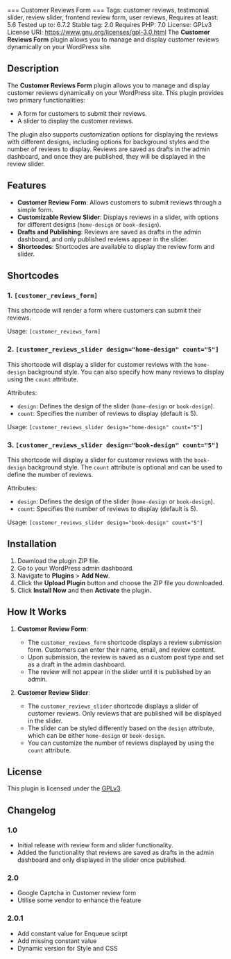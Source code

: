 === Customer Reviews Form ===
Tags: customer reviews, testimonial slider, review slider, frontend review form, user reviews,
Requires at least: 5.6
Tested up to: 6.7.2
Stable tag: 2.0
Requires PHP: 7.0
License: GPLv3
License URI: https://www.gnu.org/licenses/gpl-3.0.html
The **Customer Reviews Form** plugin allows you to manage and display customer reviews dynamically on your WordPress site.

## Description

The **Customer Reviews Form** plugin allows you to manage and display customer reviews dynamically on your WordPress site. This plugin provides two primary functionalities:

- A form for customers to submit their reviews.
- A slider to display the customer reviews.

The plugin also supports customization options for displaying the reviews with different designs, including options for background styles and the number of reviews to display. Reviews are saved as drafts in the admin dashboard, and once they are published, they will be displayed in the review slider.

## Features

- **Customer Review Form**: Allows customers to submit reviews through a simple form.
- **Customizable Review Slider**: Displays reviews in a slider, with options for different designs (`home-design` or `book-design`).
- **Drafts and Publishing**: Reviews are saved as drafts in the admin dashboard, and only published reviews appear in the slider.
- **Shortcodes**: Shortcodes are available to display the review form and slider.

## Shortcodes

### 1. `[customer_reviews_form]`

This shortcode will render a form where customers can submit their reviews.

Usage:
```[customer_reviews_form]```

### 2. `[customer_reviews_slider design="home-design" count="5"]`

This shortcode will display a slider for customer reviews with the `home-design` background style. You can also specify how many reviews to display using the `count` attribute.

Attributes:
- `design`: Defines the design of the slider (`home-design` or `book-design`).
- `count`: Specifies the number of reviews to display (default is 5).

Usage:
```[customer_reviews_slider design="home-design" count="5"]```

### 3. `[customer_reviews_slider design="book-design" count="5"]`

This shortcode will display a slider for customer reviews with the `book-design` background style. The `count` attribute is optional and can be used to define the number of reviews.

Attributes:
- `design`: Defines the design of the slider (`home-design` or `book-design`).
- `count`: Specifies the number of reviews to display (default is 5).

Usage:
```[customer_reviews_slider design="book-design" count="5"]```

## Installation

1. Download the plugin ZIP file.
2. Go to your WordPress admin dashboard.
3. Navigate to **Plugins** > **Add New**.
4. Click the **Upload Plugin** button and choose the ZIP file you downloaded.
5. Click **Install Now** and then **Activate** the plugin.

## How It Works

1. **Customer Review Form**:
   - The `customer_reviews_form` shortcode displays a review submission form. Customers can enter their name, email, and review content.
   - Upon submission, the review is saved as a custom post type and set as a draft in the admin dashboard.
   - The review will not appear in the slider until it is published by an admin.

2. **Customer Review Slider**:
   - The `customer_reviews_slider` shortcode displays a slider of customer reviews. Only reviews that are published will be displayed in the slider.
   - The slider can be styled differently based on the `design` attribute, which can be either `home-design` or `book-design`.
   - You can customize the number of reviews displayed by using the `count` attribute.


## License

This plugin is licensed under the [GPLv3](https://www.gnu.org/licenses/gpl-3.0.html).

## Changelog

### 1.0
- Initial release with review form and slider functionality.
- Added the functionality that reviews are saved as drafts in the admin dashboard and only displayed in the slider once published.
### 2.0
- Google Captcha in Customer review form
- Utilise some vendor to enhance the feature
### 2.0.1
- Add constant value for Enqueue scirpt
- Add missing constant value
- Dynamic version for Style and CSS